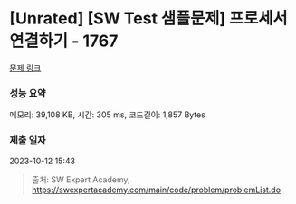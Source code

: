 # [Unrated] [SW Test 샘플문제] 프로세서 연결하기 - 1767 

[문제 링크](https://swexpertacademy.com/main/code/problem/problemDetail.do?contestProbId=AV4suNtaXFEDFAUf) 

### 성능 요약

메모리: 39,108 KB, 시간: 305 ms, 코드길이: 1,857 Bytes

### 제출 일자

2023-10-12 15:43



> 출처: SW Expert Academy, https://swexpertacademy.com/main/code/problem/problemList.do